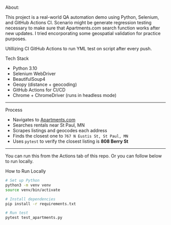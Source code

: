 About:

This project is a real-world QA automation demo using Python, Selenium, and GitHub Actions CI. Scenario might be generate regression testing necessary to make sure that Apartments.com search function works after new updates. I tried encorporating some geospatial validation for practice purposes.

Utillizing CI GitHub Actions to run YML test on script after every push.

Tech Stack

- Python 3.10
- Selenium WebDriver
- BeautifulSoup4
- Geopy (distance + geocoding)
- GitHub Actions for CI/CD
- Chrome + ChromeDriver (runs in headless mode)

---

Process

- Navigates to [Apartments.com](https://www.apartments.com)
- Searches rentals near St Paul, MN
- Scrapes listings and geocodes each address
- Finds the closest one to `767 N Eustis St, St Paul, MN`
- Uses `pytest` to verify the closest listing is **808 Berry St**

---

You can run this from the Actions tab of this repo. Or you can follow below to run locally.

How to Run Locally

```bash
# Set up Python
python3 -m venv venv
source venv/bin/activate

# Install dependencies
pip install -r requirements.txt

# Run test
pytest test_apartments.py
```
